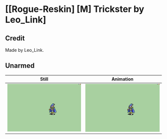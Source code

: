# [\[Rogue-Reskin\] \[M\] Trickster by Leo_Link]

## Credit

Made by Leo_Link.
	
## Unarmed

| Still | Animation |
| :---: | :-------: |
| ![Unarmed still](./Unarmed_000.png) | ![Unarmed animation](./Unarmed.gif) |
